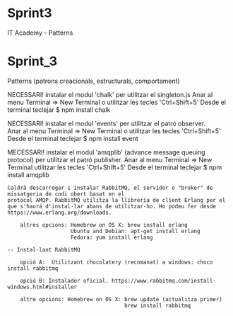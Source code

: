 # Sprint3
IT Academy - Patterns

# Sprint_3
Patterns (patrons creacionals, estructurals, comportament) 

NECESSARI! instalar el modul 'chalk' per utilitzar el singleton.js
    Anar al menu Terminal => New Terminal o utilitzar les tecles 'Ctrl+Shift+5'
    Desde el terminal teclejar $ npm install chalk 

NECESSARI! instalar el modul 'events' per utilitzar el patró observer.  
    Anar al menu Terminal => New Terminal o utilitzar les tecles 'Ctrl+Shift+5'
    Desde el terminal teclejar $ npm install event

MECESSARI! instalar el modul 'amqplib' (advance message queuing protocol) per utilitzar el patró publisher.
    Anar al menu Terminal => New Terminal  utilitzar les tecles 'Ctrl+Shift+5'
    Desde el terminal teclejar $ npm install amqplib

    Caldrà descarregar i instalar RabbitMQ, el servidor o "broker" de missatgeria de codi obert basat en el
    protocol AMQP. RabbitMQ utilitza la llibreria de client Erlang per el que s'haurá d'instal·lar abans de utilitzar-ho. Ho podeu fer desde https://www.erlang.org/downloads.

        altres opcions: Homebrew on OS X: brew install erlang
                        Ubuntu and Debian: apt-get install erlang
                        Fedora: yum install erlang

    -- Instal·lant RabbitMQ

        opció A:  Utilitzant chocolatery (recomanat) a windows: choco install rabbitmq

        opció B: Instalador oficial. https://www.rabbitmq.com/install-windows.html#installer
                 
        altre opcions: Homebrew on OS X: brew update (actualitza primer)
                                         brew install rabbitmq
